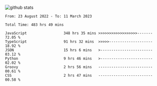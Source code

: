 
![github stats](https://github-readme-stats.vercel.app/api?username=realmahd1&show_icons=true&theme=codeSTACKr&hide_rank=true&count_private=true)

<!--START_SECTION:waka-->

```text
From: 23 August 2022 - To: 11 March 2023

Total Time: 483 hrs 49 mins

JavaScript                 348 hrs 35 mins >>>>>>>>>>>>>>>>>>-------   72.05 %
TypeScript                 91 hrs 32 mins  >>>>>--------------------   18.92 %
JSON                       15 hrs 6 mins   >------------------------   03.12 %
Python                     9 hrs 46 mins   >------------------------   02.02 %
Groovy                     2 hrs 56 mins   -------------------------   00.61 %
CSS                        2 hrs 47 mins   -------------------------   00.58 %
```

<!--END_SECTION:waka-->
